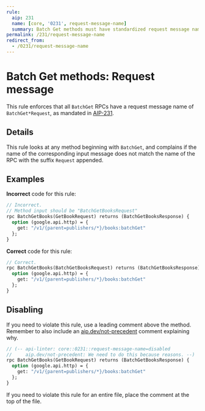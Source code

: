 ```yaml
---
rule:
  aip: 231
  name: [core, '0231', request-message-name]
  summary: Batch Get methods must have standardized request message names.
permalink: /231/request-message-name
redirect_from:
  - /0231/request-message-name
---
```


# Batch Get methods: Request message

This rule enforces that all `BatchGet` RPCs have a request message name of
`BatchGet*Request`, as mandated in [AIP-231][].

## Details

This rule looks at any method beginning with `BatchGet`, and
complains if the name of the corresponding input message does not match the
name of the RPC with the suffix `Request` appended.

## Examples

**Incorrect** code for this rule:

```proto
// Incorrect.
// Method input should be "BatchGetBooksRequest"
rpc BatchGetBooks(GetBookRequest) returns (BatchGetBooksResponse) {
  option (google.api.http) = {
    get: "/v1/{parent=publishers/*}/books:batchGet"
  };
}
```

**Correct** code for this rule:

```proto
// Correct.
rpc BatchGetBooks(BatchGetBooksRequest) returns (BatchGetBooksResponse) {
  option (google.api.http) = {
    get: "/v1/{parent=publishers/*}/books:batchGet"
  };
}
```

## Disabling

If you need to violate this rule, use a leading comment above the method.
Remember to also include an [aip.dev/not-precedent][] comment explaining why.

```proto
// (-- api-linter: core::0231::request-message-name=disabled
//     aip.dev/not-precedent: We need to do this because reasons. --)
rpc BatchGetBooks(GetBookRequest) returns (BatchGetBooksResponse) {
  option (google.api.http) = {
    get: "/v1/{parent=publishers/*}/books:batchGet"
  };
}
```

If you need to violate this rule for an entire file, place the comment at the
top of the file.

[aip-231]: https://aip.dev/231
[aip.dev/not-precedent]: https://aip.dev/not-precedent
